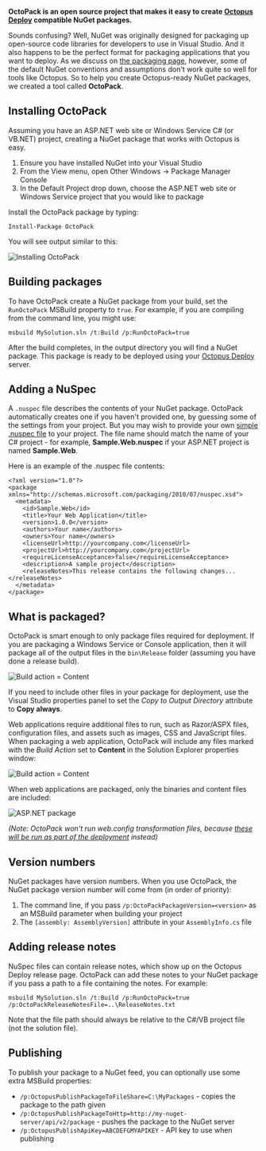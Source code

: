 **OctoPack is an open source project that makes it easy to create [Octopus Deploy](http://octopusdeploy.com) compatible NuGet packages.**

Sounds confusing? Well, NuGet was originally designed for packaging up open-source code libraries for developers to use in Visual Studio. And it also happens to be the perfect format for packaging applications that you want to deploy. As we discuss on [the packaging page](http://octopusdeploy.com/documentation/packaging "Packaging NuGet packages for Octopus"), however, some of the default NuGet conventions and assumptions don't work quite so well for tools like Octopus. So to help you create Octopus-ready NuGet packages, we created a tool called **OctoPack**. 

## Installing OctoPack

Assuming you have an ASP.NET web site or Windows Service C# (or VB.NET) project, creating a NuGet package that works with Octopus is easy. 

1. Ensure you have installed NuGet into your Visual Studio
2. From the View menu, open Other Windows -> Package Manager Console
3. In the Default Project drop down, choose the ASP.NET web site or Windows Service project that you would like to package

Install the OctoPack package by typing:

    Install-Package OctoPack 

You will see output similar to this:

![Installing OctoPack](https://s3.amazonaws.com/octopus-images/doc/octopack/octopack-install.png "Installing OctoPack")
 
## Building packages

To have OctoPack create a NuGet package from your build, set the `RunOctoPack` MSBuild property to `true`. For example, if you are compiling from the command line, you might use:

    msbuild MySolution.sln /t:Build /p:RunOctoPack=true

After the build completes, in the output directory you will find a NuGet package. This package is ready to be deployed using your [Octopus Deploy](http://octopusdeploy.com) server.

## Adding a NuSpec

A `.nuspec` file describes the contents of your NuGet package. OctoPack automatically creates one if you haven't provided one, by guessing some of the settings from your project. But you may wish to provide your own [simple .nuspec file](http://docs.nuget.org/docs/reference/nuspec-reference "NuSpec file format") to your project. The file name should match the name of your C# project - for example, **Sample.Web.nuspec** if your ASP.NET project is named **Sample.Web**.

Here is an example of the .nuspec file contents:

	<?xml version="1.0"?>
	<package xmlns="http://schemas.microsoft.com/packaging/2010/07/nuspec.xsd">
	  <metadata>
	    <id>Sample.Web</id>
	    <title>Your Web Application</title>
	    <version>1.0.0</version>
	    <authors>Your name</authors>
	    <owners>Your name</owners>
	    <licenseUrl>http://yourcompany.com</licenseUrl>
	    <projectUrl>http://yourcompany.com</projectUrl>
	    <requireLicenseAcceptance>false</requireLicenseAcceptance>
	    <description>A sample project</description>
	    <releaseNotes>This release contains the following changes...</releaseNotes>
	  </metadata>
	</package>

## What is packaged?

OctoPack is smart enough to only package files required for deployment. If you are packaging a Windows Service or Console application, then it will package all of the output files in the `bin\Release` folder (assuming you have done a release build). 

![Build action = Content](https://s3.amazonaws.com/octopus-images/doc/octopack/octopack-new-package.png "Build action = Content")

If you need to include other files in your package for deployment, use the Visual Studio properties panel to set the *Copy to Output Directory* attribute to **Copy always**. 

Web applications require additional files to run, such as Razor/ASPX files, configuration files, and assets such as images, CSS and JavaScript files. When packaging a web application, OctoPack will include any files marked with the *Build Action* set to **Content** in the Solution Explorer properties window:

![Build action = Content](https://s3.amazonaws.com/octopus-images/doc/octopack/octopack-file-properties.png "Build action = Content")

When web applications are packaged, only the binaries and content files are included:

![ASP.NET package](https://s3.amazonaws.com/octopus-images/doc/octopack/octopack-new-package-web.png "ASP.NET package")

*(Note: OctoPack won't run web.config transformation files, because [these will be run as part of the deployment](http://octopusdeploy.com/documentation/features/xml-config) instead)*

## Version numbers

NuGet packages have version numbers. 
When you use OctoPack, the NuGet package version number will come from (in order of priority):

 1. The command line, if you pass `/p:OctoPackPackageVersion=<version>` as an MSBuild parameter when building your project
 2. The `[assembly: AssemblyVersion]` attribute in your `AssemblyInfo.cs` file

## Adding release notes

NuSpec files can contain release notes, which show up on the Octopus Deploy release page. OctoPack can add these notes to your NuGet package if you pass a path to a file containing the notes. For example:

    msbuild MySolution.sln /t:Build /p:RunOctoPack=true /p:OctoPackReleaseNotesFile=..\ReleaseNotes.txt

Note that the file path should always be relative to the C#/VB project file (not the solution file). 

## Publishing

To publish your package to a NuGet feed, you can optionally use some extra MSBuild properties:

 - `/p:OctopusPublishPackageToFileShare=C:\MyPackages` - copies the package to the path given
 - `/p:OctopusPublishPackageToHttp=http://my-nuget-server/api/v2/package` - pushes the package to the NuGet server
 - `/p:OctopusPublishApiKey=ABCDEFGMYAPIKEY` - API key to use when publishing

